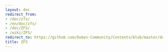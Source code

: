 ```yaml
---
layout: doc
redirect_from:
- /doc/zfs/
- /en/doc/zfs/
- /doc/ZFS/
- /wiki/ZFS/
redirect_to: https://github.com/Qubes-Community/Contents/blob/master/docs/configuration/zfs.md
title: ZFS
---
```

